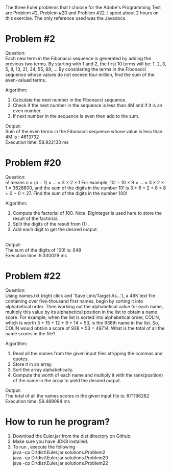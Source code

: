 The three Euler problems that I choose for the Adobe's Programming Test are Problem #2, Problem #20 and Problem #22. I spent about 2 hours on this exercise. The only reference used was the Javadocs.

Problem #2
===================================
Question:<br/>
Each new term in the Fibonacci sequence is generated by adding the previous two terms. By starting with 1 and 2, the first 10 terms will be:
1, 2, 3, 5, 8, 13, 21, 34, 55, 89, ...
By considering the terms in the Fibonacci sequence whose values do not exceed four million, find the sum of the even-valued terms.

Algorithm:<br/>
1. Calculate the next number in the Fibonacci sequence.<br/>
2. Check if the next number in the sequence is less than 4M and if it is an even number.<br/>
3. If next number in the sequence is even then add to the sum.<br/>

Output:<br/>
Sum of the even terms in the Fibonacci sequence whose value is less than 4M is : 4613732<br/>
Execution time: 58.922133 ms


Problem #20
===================================
Question:<br/>
n! means n × (n − 1) × ... × 3 × 2 × 1
For example, 10! = 10 × 9 × ... × 3 × 2 × 1 = 3628800,
and the sum of the digits in the number 10! is 3 + 6 + 2 + 8 + 8 + 0 + 0 = 27.
Find the sum of the digits in the number 100!

Algorithm:<br/>
1. Compute the factorial of 100. Note: BigInteger is used here to store the result of the factorial.<br/>
2. Split the digits of the result from (1) .<br/>
3. Add each digit to get the desired output.<br/><br/>

Output:<br/>
The sum of the digits of 100! is: 648<br/>
Execution time: 9.330029 ms


Problem #22
========================================
Question:<br/>
Using names.txt (right click and 'Save Link/Target As...'), a 46K text file containing over five-thousand first names, begin by sorting it into alphabetical order. Then working out the alphabetical value for each name, multiply this value by its alphabetical position in the list to obtain a name score.
For example, when the list is sorted into alphabetical order, COLIN, which is worth 3 + 15 + 12 + 9 + 14 = 53, is the 938th name in the list. So, COLIN would obtain a score of 938 × 53 = 49714.
What is the total of all the name scores in the file?

Algorithm:<br/>
1. Read all the names from the given input files stripping the commas and quotes.<br/>
2. Store it in an array.<br/>
3. Sort the array alphabetically.<br/>
4. Compute the worth of each name and multiply it with the rank(position) of the name in the array to yield the desired output.<br/>

Output:<br/>
The total of all the names scores in the given input file is: 871198282<br/>
Execution time: 59.489094 ms

How to run he program?
===================================
1. Download the Euler.jar from the dist directory on Github.<br/>
2. Make sure you have JDK8 installed.<br/>
3. To run , execute the following<br/>
java -cp D:\dist\Euler.jar solutions.Problem2<br/>
java -cp D:\dist\Euler.jar solutions.Problem20<br/>
java -cp D:\dist\Euler.jar solutions.Problem22<br/>
